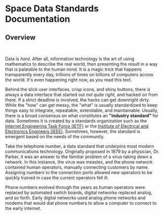 # Space Data Standards Documentation

## Overview
<br/>

Data is *hard*.  After all, information technology is the art of using mathematics to describe the real world, then presenting the result in a way that is palatable to the human mind.  It is a magic trick that happens transparently every day, trillions of times on billions of computers across the world.  It's even happening right now, as you read this text. 

Behind the slick user interfaces, crisp icons, and shiny buttons, there is always a data interface that started out *not quite right*, and hacked on from there. If a strict deadline is involved, the hacks can get downright dirty.  While the "how" can get messy, the "what" is usually standardized to keep things easy to integrate, repeatable, extendable, and maintainable. Usually, there is a broad consensus on what constitutes an **"industry standard"** for data.  Sometimes it is created by a standards organization such as the [Internet Engineering Task Force (IETF)](https://www.ietf.org/) or the [Institute of Electrical and Electronics Engineers (IEEE)](https://www.ieee.org/). Sometimes, however, the standard is emergent based on the needs of the community.

 Take the telephone number, a data standard that underpins most modern communications technology.  Originally proposed in 1879 by a physician, Dr. Parker, it was an answer to the familiar problem of a virus taking down a network. In this instance, the virus was measles, and the phone network contained human operators, manually connecting customers by name. Assigning numbers to the connection ports allowed new operators to be quickly trained in case the current operators fell ill.

Phone numbers evolved through the years as human operators were replaced by automated switch boards, digital networks replaced analog, and so forth. Early digital networks used analog phone networks and modems that would dial phone numbers to allow a computer to connect to the early internet.